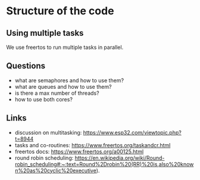# Structure of the code

## Using multiple tasks

We use freertos to run multiple tasks in parallel.

## Questions

- what are semaphores and how to use them?
- what are queues and how to use them?
- is there a max number of threads?
- how to use both cores?

## Links

- discussion on multitasking: https://www.esp32.com/viewtopic.php?t=8944
- tasks and co-routines: https://www.freertos.org/taskandcr.html
- freertos docs: https://www.freertos.org/a00125.html
- round robin scheduling: https://en.wikipedia.org/wiki/Round-robin_scheduling#:~:text=Round%2Drobin%20(RR)%20is,also%20known%20as%20cyclic%20executive).
